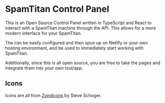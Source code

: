 # SpamTitan Control Panel

This is an Open Source Control Panel written in TypeScript and React to interact
with a SpamTitan machine through the API. This allows for a more modern interface
for your SpamTitan.

The can be easily configured and then spun up on Netlify or your own hosting
environment, and be used to immediately start working with SpamTitan.

Additionally, since this is all open source, you are free to take the pages and
integrate them into your own tool/app.

## Icons

Icons are all from [Zondicons](http://www.zondicons.com/icons.html) by Steve Schoger.
